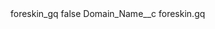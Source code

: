 <?xml version="1.0" encoding="UTF-8"?>
<CustomMetadata xmlns="http://soap.sforce.com/2006/04/metadata" xmlns:xsi="http://www.w3.org/2001/XMLSchema-instance" xmlns:xsd="http://www.w3.org/2001/XMLSchema">
    <label>foreskin_gq</label>
    <protected>false</protected>
    <values>
        <field>Domain_Name__c</field>
        <value xsi:type="xsd:string">foreskin.gq</value>
    </values>
</CustomMetadata>

